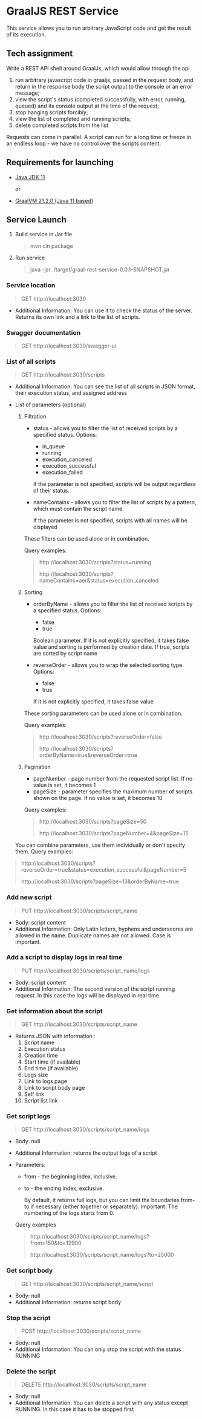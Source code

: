 # GraalJS REST Service
This service allows you to run arbitrary JavaScript code and get the result of its execution.

## Tech assignment
Write a REST API shell around GraalJs, which would allow through the api

1) run arbitrary javascript code in graaljs, passed in the request body, and return in the response body the script output to the console or an error message;
2) view the script's status (completed successfully, with error, running, queued) and its console output at the time of the request;
3) stop hanging scripts forcibly;
4) view the list of completed and running scripts;
5) delete completed scripts from the list

Requests can come in parallel. A script can run for a long time or freeze in an endless loop - we have no control over the scripts content.


## Requirements for launching
* [Java JDK 11](https://openjdk.java.net/)

   or

* [GraalVM 21.2.0 (Java 11 based)](https://www.graalvm.org/)


## Service Launch
1. Build service in Jar file
   > mvn cln package
2. Run service
   > java -jar ./target/graal-rest-service-0.0.1-SNAPSHOT.jar


### Service location
> GET http://localhost:3030
* Additional Information: You can use it to check the status of the server. Returns its own link and a link to the list of scripts.

### Swagger documentation
> GET http://localhost:3030/swagger-ui

### List of all scripts
> GET http://localhost:3030/scripts
* Additional Information: You can see the list of all scripts in JSON format, their execution status, and assigned address
* List of parameters (optional)
    1. Filtration
        * status - allows you to filter the list of received scripts by a specified status. Options:
            * in_queue
            * running
            * execution_canceled
            * execution_successful
            * execution_failed
          
            If the parameter is not specified, scripts will be output regardless of their status.
        * nameContains - allows you to filter the list of scripts by a pattern, which must contain the script name

          If the parameter is not specified, scripts with all names will be displayed

       These filters can be used alone or in combination.
          
       Query examples:
          > http://localhost:3030/scripts?status=running
       >
          > http://localhost:3030/scripts?nameContains=aer&status=execution_canceled

    2. Sorting
        * orderByName - allows you to filter the list of received scripts by a specified status. Options:
            * false
            * true

          Boolean parameter. If it is not explicitly specified, it takes false value and sorting is performed by creation date.
          If true, scripts are sorted by script name
        * reverseOrder - allows you to wrap the selected sorting type. Options:
            * false
            * true

          If it is not explicitly specified, it takes false value

       These sorting parameters can be used alone or in combination.

       Query examples:
       > http://localhost:3030/scripts?reverseOrder=false
       >
       > http://localhost:3030/scripts?orderByName=true&reverseOrder=true

    3. Pagination

        * pageNumber - page number from the requested script list. If no value is set, it becomes 1
        * pageSize - parameter specifies the maximum number of scripts shown on the page. If no value is set, it becomes 10

       Query examples:
       > http://localhost:3030/scripts?pageSize=50
       >
       > http://localhost:3030/scripts?pageNumber=4&pageSize=15

       
  You can combine parameters, use them individually or don't specify them.
  Query examples:
>   http://localhost:3030/scripts?reverseOrder=true&status=execution_successful&pageNumber=5
> 
>   http://localhost:3030/scripts?pageSize=13&orderByName=true


### Add new script
> PUT http://localhost:3030/scripts/script_name
* Body: script content
* Additional Information: Only Latin letters, hyphens and underscores are allowed in the name. Duplicate names are not allowed. Case is important.


### Add a script to display logs in real time
> PUT http://localhost:3030/scripts/script_name/logs
* Body: script content
* Additional Information: The second version of the script running request. In this case the logs will be displayed in real time.


### Get information about the script
> GET http://localhost:3030/scripts/script_name
* Returns JSON with information :
    1. Script name
    2. Execution status
    3. Creation time
    4. Start time (if available)
    5. End time (if available)
    6. Logs size
    7. Link to logs page
    8. Link to script body page
    9. Self link
    10. Script list link


### Get script logs
> GET http://localhost:3030/scripts/script_name/logs
* Body: null
* Additional Information: returns the output logs of a script
* Parameters:
   * from - the beginning index, inclusive.
   * to - the ending index, exclusive.
  
     By default, it returns full logs,
     but you can limit the boundaries from-to if necessary (either together or separately).
     Important: The numbering of the logs starts from 0.

    Query examples
    > http://localhost:3030/scripts/script_name/logs?from=150&to=12900
  > 
    > http://localhost:3030/scripts/script_name/logs?to=25000

### Get script body
> GET http://localhost:3030/scripts/script_name/script
* Body: null
* Additional Information: returns script body


### Stop the script
> POST http://localhost:3030/scripts/script_name
* Body: null
* Additional Information: You can only stop the script with the status RUNNING


### Delete the script
> DELETE http://localhost:3030/scripts/script_name
* Body: null
* Additional Information: You can delete a script with any status except RUNNING. In this case it has to be stopped first